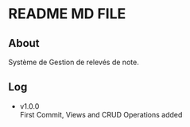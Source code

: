 # README MD FILE

## About

Système de Gestion de relevés de note.

## Log

- v1.0.0 <br/>
First Commit, Views and CRUD Operations added